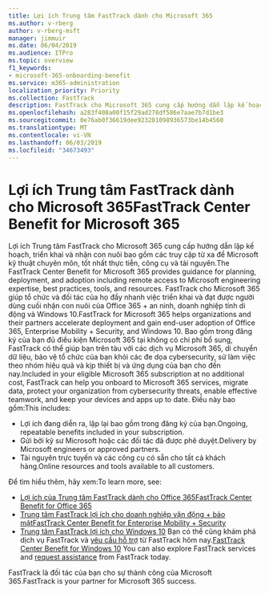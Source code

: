 ```yaml
---
title: Lợi ích Trung tâm FastTrack dành cho Microsoft 365
ms.author: v-rberg
author: v-rberg-msft
manager: jimmuir
ms.date: 06/04/2019
ms.audience: ITPro
ms.topic: overview
f1_keywords:
- microsoft-365-onboarding-benefit
ms.service: m365-administration
localization_priority: Priority
ms.collection: FastTrack
description: FastTrack cho Microsoft 365 cung cấp hướng dẫn lập kế hoạch, triển khai và nhận con nuôi bao gồm các truy cập từ xa để Microsoft kỹ thuật chuyên môn, tốt nhất thực tiễn, công cụ và tài nguyên. FastTrack cho Microsoft 365 giúp tổ chức và đối tác của họ đẩy nhanh việc triển khai và đạt được người dùng cuối nhận con nuôi của Office 365, Windows 10, và tính di động doanh nghiệp + bảo mật.
ms.openlocfilehash: a283f408a00f15f29ad278df586e7aae7b7d1be3
ms.sourcegitcommit: 0e76ab0f36619dee923201098936573be14b4560
ms.translationtype: MT
ms.contentlocale: vi-VN
ms.lasthandoff: 06/03/2019
ms.locfileid: "34673493"
---
```

# <a name="fasttrack-center-benefit-for-microsoft-365"></a><span data-ttu-id="993f3-104">Lợi ích Trung tâm FastTrack dành cho Microsoft 365</span><span class="sxs-lookup"><span data-stu-id="993f3-104">FastTrack Center Benefit for Microsoft 365</span></span>

<span data-ttu-id="993f3-105">Lợi ích Trung tâm FastTrack cho Microsoft 365 cung cấp hướng dẫn lập kế hoạch, triển khai và nhận con nuôi bao gồm các truy cập từ xa để Microsoft kỹ thuật chuyên môn, tốt nhất thực tiễn, công cụ và tài nguyên.</span><span class="sxs-lookup"><span data-stu-id="993f3-105">The FastTrack Center Benefit for Microsoft 365 provides guidance for planning, deployment, and adoption including remote access to Microsoft engineering expertise, best practices, tools, and resources.</span></span> <span data-ttu-id="993f3-106">FastTrack cho Microsoft 365 giúp tổ chức và đối tác của họ đẩy nhanh việc triển khai và đạt được người dùng cuối nhận con nuôi của Office 365 + an ninh, doanh nghiệp tính di động và Windows 10.</span><span class="sxs-lookup"><span data-stu-id="993f3-106">FastTrack for Microsoft 365 helps organizations and their partners accelerate deployment and gain end-user adoption of Office 365, Enterprise Mobility + Security, and Windows 10.</span></span> <span data-ttu-id="993f3-107">Bao gồm trong đăng ký của bạn đủ điều kiện Microsoft 365 tại không có chi phí bổ sung, FastTrack có thể giúp bạn trên tàu với các dịch vụ Microsoft 365, di chuyển dữ liệu, bảo vệ tổ chức của bạn khỏi các đe dọa cybersecurity, sử làm việc theo nhóm hiệu quả và kịp thiết bị và ứng dụng của bạn cho đến nay.</span><span class="sxs-lookup"><span data-stu-id="993f3-107">Included in your eligible Microsoft 365 subscription at no additional cost, FastTrack can help you onboard to Microsoft 365 services, migrate data, protect your organization from cybersecurity threats, enable effective teamwork, and keep your devices and apps up to date.</span></span> <span data-ttu-id="993f3-108">Điều này bao gồm:</span><span class="sxs-lookup"><span data-stu-id="993f3-108">This includes:</span></span>

- <span data-ttu-id="993f3-109">Lợi ích đang diễn ra, lặp lại bao gồm trong đăng ký của bạn.</span><span class="sxs-lookup"><span data-stu-id="993f3-109">Ongoing, repeatable benefits included in your subscription.</span></span>
- <span data-ttu-id="993f3-110">Gửi bởi kỹ sư Microsoft hoặc các đối tác đã được phê duyệt.</span><span class="sxs-lookup"><span data-stu-id="993f3-110">Delivery by Microsoft engineers or approved partners.</span></span>
- <span data-ttu-id="993f3-111">Tài nguyên trực tuyến và các công cụ có sẵn cho tất cả khách hàng.</span><span class="sxs-lookup"><span data-stu-id="993f3-111">Online resources and tools available to all customers.</span></span>
  
<span data-ttu-id="993f3-112">Để tìm hiểu thêm, hãy xem:</span><span class="sxs-lookup"><span data-stu-id="993f3-112">To learn more, see:</span></span>

- [<span data-ttu-id="993f3-113">Lợi ích của Trung tâm FastTrack dành cho Office 365</span><span class="sxs-lookup"><span data-stu-id="993f3-113">FastTrack Center Benefit for Office 365</span></span>](O365-fasttrack-benefit-for-office-365.md) 
- [<span data-ttu-id="993f3-114">Trung tâm FastTrack lợi ích cho doanh nghiệp vận động + bảo mật</span><span class="sxs-lookup"><span data-stu-id="993f3-114">FastTrack Center Benefit for Enterprise Mobility + Security</span></span>](EMS-fasttrack-benefit-for-EMS.md)
- <span data-ttu-id="993f3-115">[Trung tâm FastTrack lợi ích cho Windows 10](Win-10-fasttrack-benefit-for-Windows-10.md) Bạn có thể cũng khám phá dịch vụ FastTrack và [yêu cầu hỗ trợ](https://go.microsoft.com/fwlink/p/?LinkId=2003903) từ FastTrack hôm nay.</span><span class="sxs-lookup"><span data-stu-id="993f3-115">[FastTrack Center Benefit for Windows 10](Win-10-fasttrack-benefit-for-Windows-10.md) You can also explore FastTrack services and [request assistance](https://go.microsoft.com/fwlink/p/?LinkId=2003903) from FastTrack today.</span></span>

<span data-ttu-id="993f3-116">FastTrack là đối tác của bạn cho sự thành công của Microsoft 365.</span><span class="sxs-lookup"><span data-stu-id="993f3-116">FastTrack is your partner for Microsoft 365 success.</span></span>
  
  

 